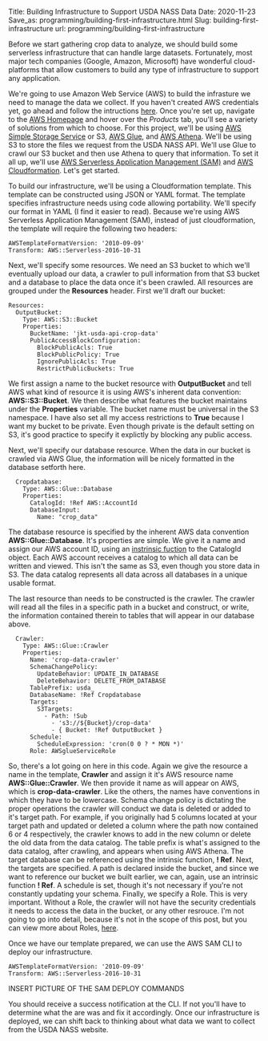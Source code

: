 Title: Building Infrastructure to Support USDA NASS Data
Date: 2020-11-23
Save_as: programming/building-first-infrastructure.html
Slug: building-first-infrastructure
url: programming/building-first-infrastructure

Before we start gathering crop data to analyze, we should build some serverless infrastructure that can handle large datasets. Fortunately, most major tech companies (Google, Amazon, Microsoft) have wonderful cloud-platforms that allow customers to build any type of infrastructure to support any application.

We're going to use Amazon Web Service (AWS) to build the infrasture we need to manage the data we collect. If you haven't created AWS credentials yet, go ahead and follow the intructions <a href="https://portal.aws.amazon.com/billing/signup#/start" class="inlinelink">here</a>. Once you're set up, navigate to the <a href="https://aws.amazon.com" class="inlinelink">AWS Homepage</a> and hover over the *Products* tab, you'll see a variety of solutions from which to choose. For this project, we'll be using <a href="https://aws.amazon.com/s3" class="inlinelink">AWS Simple Storage Service</a> or S3, <a href="https://aws.amazon.com/glue/?nc2=h_ql_prod_an_glu&whats-new-cards.sort-by=item.additionalFields.postDateTime&whats-new-cards.sort-order=desc" class="inlinelink">AWS Glue</a>, and <a href="https://aws.amazon.com/athena/?nc2=h_ql_prod_an_ath&whats-new-cards.sort-by=item.additionalFields.postDateTime&whats-new-cards.sort-order=desc" class="inlinelink">AWS Athena</a>. We'll be using S3 to store the files we request from the USDA NASS API. We'll use Glue to crawl our S3 bucket and then use Athena to query that information. To set it all up, we'll use <a href="https://docs.aws.amazon.com/serverless-application-model/?id=docs_gateway" class="inlinelink">AWS Serverless Application Management (SAM)</a> and <a href="https://aws.amazon.com/cloudformation/?nc2=h_ql_prod_mg_cfA" class="inlinelink">AWS Cloudformation</a>.
Let's get started.

To build our infrastructure, we'll be using a Cloudformation template. This template can be constructed using JSON or YAML format. The template specifies infrastructure needs using code allowing portability. We'll specify our format in YAML (I find it easier to read). Because we're using AWS Serverless Application Management (SAM), instead of just cloudformation, the template will require the following two headers:
<pre class="setpre">
<code class="aws-infrastructure-code"><span class="infra-variable">AWSTemplateFormatVersion</span><span class="colon">:</span><span class="infra-string-value"> '2010-09-09'</span>
<span class="infra-variable">Transform</span><span class="colon">:</span><span class="infra-noq-string-value"> AWS::Serverless-2016-10-31</span></code>
</pre>
Next, we'll specify some resources. We need an S3 bucket to which we'll eventually upload our data, a crawler to pull information from that S3 bucket and a database to place the data once it's been crawled. All resources are grouped under the **Resources** header. First we'll draft our bucket:
<pre class="setpre">
<code class="aws-infrastructure-code"><span class="infra-variable">Resources</span><span class="colon">:</span>
  <span class="infra-variable">OutputBucket</span><span class="colon">:</span>
    <span class="infra-variable">Type</span><span class="colon">:</span><span class="infra-noq-string-value"> AWS::S3::Bucket</span>
    <span class="infra-variable">Properties</span><span class="colon">:</span>
      <span class="infra-variable">BucketName</span><span class="colon">:</span><span class="infra-string-value"> 'jkt-usda-api-crop-data'</span>
      <span class="infra-variable">PublicAccessBlockConfiguration</span><span class="colon">:</span>
        <span class="infra-variable">BlockPublicAcls</span><span class="colon">:</span><span class="infra-noq-string-value"> True</span>
        <span class="infra-variable">BlockPublicPolicy</span><span class="colon">:</span><span class="infra-noq-string-value"> True</span>
        <span class="infra-variable">IgnorePublicAcls</span><span class="colon">:</span><span class="infra-noq-string-value"> True</span>
        <span class="infra-variable">RestrictPublicBuckets</span><span class="colon">:</span><span class="infra-noq-string-value"> True</span></code>
</pre>
We first assign a name to the bucket resource with **OutputBucket** and tell AWS what kind of resource it is using AWS's inherent data convention: **AWS::S3::Bucket**. We then describe what features the bucket maintains under the **Properties** variable. The bucket name must be universal in the S3 namespace. I have also set all my access restrictions to **True** because I want my bucket to be private. Even though private is the default setting on S3, it's good practice to specify it explictly by blocking any public access.

Next, we'll specify our database resource. When the data in our bucket is crawled via AWS Glue, the information will be nicely formatted in the database setforth here. 
<pre class="setpre">
<code class="aws-infrastructure-code">  <span class="infra-variable">Cropdatabase</span><span class="colon">:</span>
    <span class="infra-variable">Type</span><span class="colon">:</span><span class="infra-noq-string-value"> AWS::Glue::Database</span>
    <span class="infra-variable">Properties</span><span class="colon">:</span>
      <span class="infra-variable">CatalogId</span><span class="colon">:</span><span class="aws-intrinsic-func"> !Ref</span><span class="infra-noq-string-value"> AWS::AccountId </span>
      <span class="infra-variable">DatabaseInput</span><span class="colon">:</span>
        <span class="infra-variable">Name</span><span class="colon">:</span><span class="infra-string-value"> "crop_data"</span></code>
</pre>
The database resource is specified by the inherent AWS data convention **AWS::Glue::Database**. It's properties are simple. We give it a name and assign our AWS account ID, using an <a href="https://docs.aws.amazon.com/AWSCloudFormation/latest/UserGuide/intrinsic-function-reference-ref.html" class="inlinelink">instrinsic fuction</a> to the CatalogId object. Each AWS account receives a catalog to which all data can be written and viewed. This isn't the same as S3, even though you store data in S3. The data catalog represents all data across all databases in a unique usable format.

The last resource than needs to be constructed is the crawler. The crawler will read all the files in a specific path in a bucket and construct, or write, the information contained therein to tables that will appear in our database above.
<pre class="setpre">
<code class="aws-infrastructure-code">  <span class="infra-variable">Crawler</span><span class="colon">:</span>
    <span class="infra-variable">Type</span><span class="colon">:</span><span class="infra-noq-string-value"> AWS::Glue::Crawler</span>
    <span class="infra-variable">Properties</span><span class="colon">:</span>
      <span class="infra-variable">Name</span><span class="colon">:</span><span class="infra-string-value"> 'crop-data-crawler' </span>
      <span class="infra-variable">SchemaChangePolicy</span><span class="colon">:</span>
        <span class="infra-variable">UpdateBehavior</span><span class="colon">:</span><span class="infra-noq-string-value"> UPDATE_IN_DATABASE</span>
        <span class="infra-variable">DeleteBehavior</span><span class="colon">:</span><span class="infra-noq-string-value"> DELETE_FROM_DATABASE</span>
      <span class="infra-variable">TablePrefix</span><span class="colon">:</span><span class="infra-noq-string-value"> usda_</span>
      <span class="infra-variable">DatabaseName</span><span class="colon">:</span><span class="aws-intrinsic-func"> !Ref</span><span class="infra-noq-string-value"> Cropdatabase</span>
      <span class="infra-variable">Targets</span><span class="colon">:</span>
        <span class="infra-variable">S3Targets</span><span class="colon">:</span>
          <span class="infra-list-dash">-</span><span class="infra-variable"> Path</span><span class="colon">:</span><span class="aws-intrinsic-func"> !Sub</span>
            <span class="infra-list-dash">-</span><span class="infra-string-value"> 's3://${Bucket}/crop-data'</span>
            <span class="infra-list-dash">-</span><span class="colon"> { </span><span class="infra-variable">Bucket</span><span class="colon">:</span><span class="infra-noq-string-value"> !Ref OutputBucket</span><span class="colon"> }</span>
      <span class="infra-variable">Schedule</span><span class="colon">:</span>
        <span class="infra-variable">ScheduleExpression</span><span class="colon">:</span><span class="infra-string-value"> 'cron(0 0 ? * MON *)' </span>
      <span class="infra-variable">Role</span><span class="colon">:</span><span class="infra-noq-string-value"> AWSglueServiceRole</span></code>
</pre>
So, there's a lot going on here in this code. Again we give the resource a name in the template, **Crawler** and assign it it's AWS resource name **AWS::Glue::Crawler**. We then provide it name as will appear on AWS, which is **crop-data-crawler**. Like the others, the names have conventions in which they have to be lowercase. Schema change policy is dictating the proper operations the crawler will conduct we data is deleted or added to it's target path. For example, if you originally had 5 columns located at your target path and updated or deleted a column where the path now contained 6 or 4 respectively, the crawler knows to add in the new column or delete the old data from the data catalog. The table prefix is what's assigned to the data catalog, after crawling, and appears when using AWS Athena. The target database can be referenced using the intrinsic function, **\! Ref**. Next, the targets are specified. A path is declared inside the bucket, and since we want to reference our bucket we built earlier, we can, again, use an intrinsic function **\! Ref**. A schedule is set, though it's not necessary if you're not constantly updating your schema. Finally, we specify a Role. This is very important. Without a Role, the crawler will not have the security credentials it needs to access the data in the bucket, or any other resrouce. I'm not going to go into detail, because it's not in the scope of this post, but you can view more about Roles, <a href="https://docs.aws.amazon.com/IAM/latest/UserGuide/id_roles.html" class="inlinelink">here</a>.

Once we have our template prepared, we can use the AWS SAM CLI to deploy our infrastructure.
<pre class="setpre">
<code class="aws-infrastructure-code"><span class="infra-variable">AWSTemplateFormatVersion</span><span class="colon">:</span><span class="infra-string-value"> '2010-09-09'</span>
<span class="infra-variable">Transform</span><span class="colon">:</span><span class="infra-noq-string-value"> AWS::Serverless-2016-10-31</span></code>
</pre>
INSERT PICTURE OF THE SAM DEPLOY COMMANDS

You should receive a success notification at the CLI. If not you'll have to determine what the are was and fix it accordingly. Once our infrastructure is deployed, we can shift back to thinking about what data we want to collect from the USDA NASS website. 




